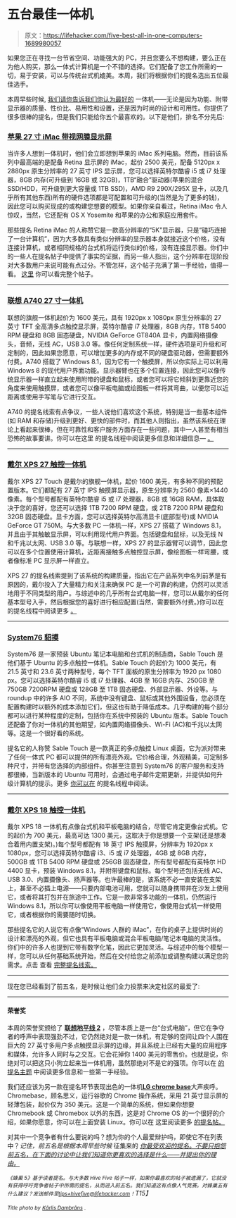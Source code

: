 # 五台最佳一体机

> 原文：<https://lifehacker.com/five-best-all-in-one-computers-1689980057>

如果您正在寻找一台节省空间、功能强大的 PC，并且您要么不想构建，要么正在为他人购买，那么一体式计算机是一个不错的选择。它们配备了您工作所需的一切，易于安装，可以与传统台式机媲美。本周，我们将根据你们的提名选出五位最佳选手。



本周早些时候, [我们请你告诉我们你认为最好的](https://lifehacker.com/whats-the-best-all-in-one-computer-1689403754) 一体机——无论是因为功能、附带显示器的质量、性价比、易用性和设置，还是因为时尚的设计和可用性。你提供了很多很棒的提名，但是我们只能给你五个最喜欢的。以下是他们，排名不分先后:

### [苹果 27 寸 iMac 带视网膜显示屏](http://www.apple.com/imac-with-retina/)

当许多人想到一体机时，他们会立即想到苹果的 iMac 系列电脑。然而，目前该系列中最高端的是配备 Retina 显示屏的 iMac，起价 2500 美元，配备 5120px x 2880px 原生分辨率的 27 英寸 IPS 显示屏，您可以选择英特尔酷睿 i5 或 i7 处理器，8GB 内存(可升级到 16GB 或 32GB)，1TB“融合”驱动器(苹果的混合 SSD/HDD，可升级到更大容量或 1TB SSD)，AMD R9 290X/295X 显卡，以及几乎所有其他东西)所有的硬件选项都是可配置和可升级的(当然是为了更多的钱)，因此您可以购买现成的或构建您想要的模型。如果你亲自看过，Retina iMac 令人惊叹，当然，它还配有 OS X Yosemite 和苹果的办公和家庭应用套件。

那些提名 Retina iMac 的人称赞它是一款高分辨率的“5K”显示器，只是“碰巧连接了一台计算机”，因为大多数具有类似分辨率的显示器本身就接近这个价格，没有连接计算机，或者相同规格的台式机将运行类似的价格，没有连接显示器。你们中的一些人在提名帖子中提供了事实的证据，而另一些人指出，这个分辨率在现阶段对大多数用户来说可能有点过分。不管怎样，这个帖子充满了第一手经验，值得一看。 [这里](http://lifehacker.com/apples-imac-27-5k-retina-great-specs-awesome-display-1689589703) 你可以看完整个帖子。

* * *

### [联想 A740 27 寸一体机](http://shop.lenovo.com/us/en/desktops/lenovo/a-series/a740/?menu-id=a_series_all-in-ones)

联想的旗舰一体机起价为 1600 美元，具有 1920px x 1080px 原生分辨率的 27 英寸 TFT 全高清多点触控显示屏，英特尔酷睿 i7 处理器，8GB 内存，1TB 5400 RPM 硬盘和 8GB 固态硬盘，NVIDIA GeForce GT840A 显卡，内置网络摄像头，音频，无线 AC，USB 3.0 等。像任何定制系统一样，硬件选项是可升级和可定制的，因此如果您愿意，可以增加更多的内存或不同的硬盘驱动器，但需要额外付费。A740 搭载了 Windows 8.1，因为它有一个触摸屏，所以你实际上可以利用 Windows 8 的现代用户界面功能。显示器臂也在多个位置连接，因此您可以像传统显示器一样直立起来使用附带的键盘和鼠标，或者您可以将它倾斜到更靠近您的角度来使用触摸屏，或者您可以像平板电脑或绘图板一样将其弯曲，以便您可以近距离或使用手写笔与它进行交互。

A740 的提名线索有点争议，一些人说他们喜欢这个系统，特别是当一些基本组件(如 RAM 和存储)升级到更好、更快的部件时，而其他人则指出，虽然该系统在理论上看起来很棒，但在可靠性和客户服务方面存在一些问题，其中一人甚至有相当恐怖的故事要讲。你可以在这里 的提名线程中阅读更多信息和详细信息— [。](http://lifehacker.com/lenovo-a740-signature-edition-all-in-one-27-inch-wqhd-t-1689595453)

* * *

### [戴尔 XPS 27 触控一体机](http://www.dell.com/us/p/xps-27-2720-aio/pd)

戴尔 XPS 27 Touch 是戴尔的旗舰一体机，起价 1600 美元，有多种不同的预配置版本。它们都配有 27 英寸 IPS 触摸屏显示器，原生分辨率为 2560 像素×1440 像素。每个型号都配有英特尔酷睿 i5 或 i7 处理器，8GB 或 16GB RAM，具体取决于您的喜好，您还可以选择 1TB 7200 RPM 硬盘，或 2TB 7200 RPM 硬盘和 32GB 固态硬盘。显卡方面，您可以选择英特尔高清显卡(底部型号)或 NVIDIA GeForce GT 750M。与大多数 PC 一体机一样，XPS 27 搭载了 Windows 8.1，并且由于其触敏显示屏，可以利用现代用户界面。包括键盘和鼠标，以及无线 N 和千兆以太网、USB 3.0 等。与联想一样，XPS 27 的显示器臂可以调节，因此您可以在多个位置使用计算机，近距离接触多点触控显示屏，像绘图板一样弯腰，或者像标准 PC 显示屏一样直立。

XPS 27 的提名线索提到了该系统的构建质量，指出它在产品系列中名列前茅是有原因的，戴尔投入了大量精力和关注来确保 PC 是一个可靠的构建，仍然可以灵活地用于不同类型的用户。与综述中的几乎所有台式电脑一样，您可以从戴尔的任何基本型号入手，然后根据您的喜好进行相应配置(当然，需要额外付费。)你可以在 的提名线程中阅读更多 [。](http://lifehacker.com/https-www-youtube-com-watch-v-4-6gze9cc7q-vote-dell-1689692987)

* * *

### [System76 貂摸](https://system76.com/desktops/sable)

System76 是一家预装 Ubuntu 笔记本电脑和台式机的制造商，Sable Touch 是他们基于 Ubuntu 的多点触控一体机。Sable Touch 的起价为 1000 美元，有 21.5 英寸和 23.6 英寸两种型号，每个 TFT 面板的原生分辨率为 1920 px 1080 px。您可以选择英特尔酷睿 i5 或 i7 处理器、4GB 至 16GB 内存、250GB 至 750GB 7200RPM 硬盘或 128GB 至 1TB 固态硬盘、外部显示器、外设等。与 roundup 中的许多 AIO 不同，系统中没有键盘、鼠标或其他外围设备，您必须在配置构建时以额外的成本添加它们，但这也有助于降低成本。几乎构建的每个部分都可以进行某种程度的定制，包括你在系统中预装的 Ubuntu 版本。Sable Touch 还配备了你对一体机的其他期望，如内置网络摄像头、Wi-Fi (AC)和千兆以太网等。这是一个很好看的系统。

提名它的人称赞 Sable Touch 是一款真正的多点触控 Linux 桌面，它为派对带来了任何一体式 PC 都可以提供的所有漂亮外观。它价格合理，外观精美，可定制多种尺寸，并带有您选择的内部组件。你甚至注意到 System76 的客户服务和支持都很棒，当新版本的 Ubuntu 可用时，会通过电子邮件定期更新，并提供如何升级计算机的提示。更多 [你可以在](http://lifehacker.com/vote-system76-sable-touch-comes-with-ubuntu-linux-pre-1689597025) 的提名线程中阅读。

* * *

### [戴尔 XPS 18 触控一体机](http://www.dell.com/us/p/xps-18-1810/pd)

戴尔 XPS 18 一体机有点像台式机和平板电脑的结合，尽管它肯定更像台式机。它的起价为 700 美元，最高可达 1300 美元，这取决于你是想要一个支架(还是想凑合着用内置支架)。)每个型号都配有 18 英寸 IPS 触摸屏，分辨率为 1920px x 1080px，您可以选择英特尔酷睿 i3、i5 或 i7 处理器，4GB 或 8GB 内存，500GB 或 1TB 5400 RPM 硬盘或 256GB 固态硬盘，所有型号都配有英特尔 HD 4400 显卡，预装 Windows 8.1，并附带键盘和鼠标。每个型号还包括无线 AC、USB 3.0、内置摄像头、扬声器等。也许最棒的是，该系统不必一直安装在支架上，甚至不必插上电源——只要内部电池可用，您就可以随身携带并在沙发上使用它，或者将其打包并在旅途中工作。它是一款非常多功能的一体机，仍然运行 Windows 8.1，所以你可以像使用平板电脑一样使用它，像使用台式机一样使用它，或者根据你的需要随时切换。

那些提名它的人说它有点像“Windows 人群的 iMac”，在你的桌子上提供时尚的设计和漂亮的外观，但它也具有平板电脑或混合平板电脑/笔记本电脑的灵活性。你们中的许多人也提到它带有数字化笔，因此它更加灵活。与综述中的每个模型一样，您可以从任何基础系统开始，然后在交付给您之前添加或调整构建以满足您的需求。点击 查看 [完整提名线索。](http://lifehacker.com/vote-dell-xps-18-with-charging-stand-i-think-of-this-a-1689605670)

* * *

现在您已经看到了前五名，是时候让他们全力投票来决定社区的最爱了:

* * *

#### 荣誉奖

本周的荣誉奖颁给了 [**联想地平线 2**](http://shop.lenovo.com/us/en/desktops/ideacentre/horizon-series/horizon-2/) ，尽管本质上是一台“台式电脑”，但它在争夺者的呼声中表现强劲不过，它仍然绝对是一款一体机，有足够的空间让四个人围在巨大的 27 英寸多用户多点触摸显示屏的边缘，并且系统上已经有大量的应用程序和媒体，允许多人同时与之交互。它会花掉你 1400 美元的零售价。也就是说，你绝对可以把这只小狗立起来当一体机用，虽然那绝对不是它的强项。你可以在 [的提名主题](http://lifehacker.com/lenovo-horizon-2-i-will-prefix-this-with-its-a-special-1689593535) 中阅读更多信息和一些第一手经验。

我们还应该为另一款在提名环节表现出色的一体机[**LG chrome base**](http://www.lg.com/us/all-in-one-chromebase)大声疾呼。Chromebase，顾名思义，运行谷歌的 Chrome 操作系统，采用 21 英寸显示屏的轻薄包装，起价仅为 350 美元。这是一个简单的系统，但如果你想要 Chromebook 或 Chromebox 以外的东西，这是对 Chrome OS 的一个很好的介绍，如果你愿意，你可以在上面安装 Linux。你可以在 这里阅读更多 [的提名帖。](http://lifehacker.com/vote-lg-chromebase-why-it-is-basically-a-desktop-vers-1689647371)

对其中一个竞争者有什么要说的吗？想为你的个人最爱辩护吗，即使它不在列表中？*记住，前五名是根据本周早些时候* 征集来的 [*你最受欢迎的提名。不要只抱怨前五名，在下面的讨论中让我们知道你更喜欢的选择是什么——并提出你的理由。*](https://lifehacker.com/whats-the-best-all-in-one-computer-1689403754)

*<small>《蜂巢 5》基于读者提名。与大多数 Hive Five 帖子一样，如果你最喜欢的帖子被遗漏了，它就没有获得呼吁竞争者帖子中所需的提名，从而进入前五名。我们知道这有点像人气竞赛。对蜂巢五有什么建议？发送邮件至</small>*[*<small>tips+hivefive@lifehacker.com</small>*](mailto:tips+hivefive@lifehacker.com)*<small>！</small>T15】*

*<small>Title photo by</small>* [*<small>Kārlis Dambrāns</small>*](https://www.flickr.com/photos/janitors/12284807345) *<small>.</small>*